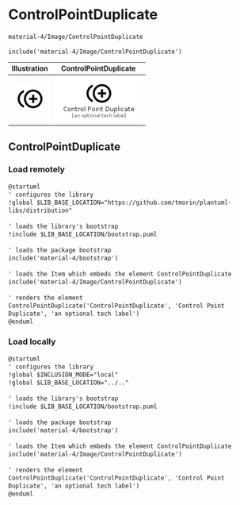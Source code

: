 # ControlPointDuplicate


```text
material-4/Image/ControlPointDuplicate
```

```text
include('material-4/Image/ControlPointDuplicate')
```



| Illustration | ControlPointDuplicate |
| :---: | :---: |
| ![illustration for Illustration](../../material-4/Image/ControlPointDuplicate.png) | ![illustration for ControlPointDuplicate](../../material-4/Image/ControlPointDuplicate.Local.png) |




## ControlPointDuplicate

### Load remotely
```plantuml
@startuml
' configures the library
!global $LIB_BASE_LOCATION="https://github.com/tmorin/plantuml-libs/distribution"

' loads the library's bootstrap
!include $LIB_BASE_LOCATION/bootstrap.puml

' loads the package bootstrap
include('material-4/bootstrap')

' loads the Item which embeds the element ControlPointDuplicate
include('material-4/Image/ControlPointDuplicate')

' renders the element
ControlPointDuplicate('ControlPointDuplicate', 'Control Point Duplicate', 'an optional tech label')
@enduml
```

### Load locally
```plantuml
@startuml
' configures the library
!global $INCLUSION_MODE="local"
!global $LIB_BASE_LOCATION="../.."

' loads the library's bootstrap
!include $LIB_BASE_LOCATION/bootstrap.puml

' loads the package bootstrap
include('material-4/bootstrap')

' loads the Item which embeds the element ControlPointDuplicate
include('material-4/Image/ControlPointDuplicate')

' renders the element
ControlPointDuplicate('ControlPointDuplicate', 'Control Point Duplicate', 'an optional tech label')
@enduml
```

